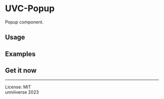 # UVC-Popup
Popup component.

## Usage

## Examples

## Get it now

<hr>

License: MIT <br>
unniiiverse 2023 